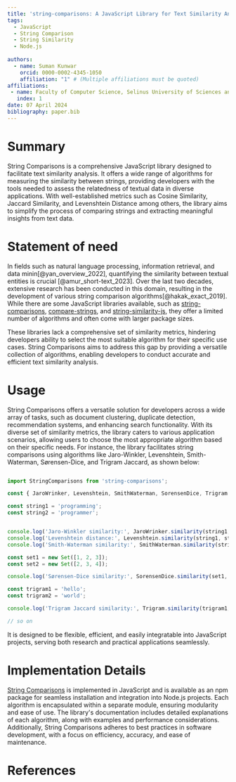 ```yaml
---
title: 'string-comparisons: A JavaScript Library for Text Similarity Analysis'
tags:
  - JavaScript
  - String Comparison
  - String Similarity
  - Node.js
  
authors:
  - name: Suman Kunwar
    orcid: 0000-0002-4345-1050
    affiliation: "1" # (Multiple affiliations must be quoted)
affiliations:
 - name: Faculty of Computer Science, Selinus University of Sciences and Literature, Ragusa, Italy
   index: 1
date: 07 April 2024
bibliography: paper.bib
---
```


# Summary

String Comparisons is a comprehensive JavaScript library designed to facilitate text similarity analysis. It offers a wide range of algorithms for measuring the similarity between strings, providing developers with the tools needed to assess the relatedness of textual data in diverse applications. With well-established metrics such as Cosine Similarity, Jaccard Similarity, and Levenshtein Distance among others, the library aims to simplify the process of comparing strings and extracting meaningful insights from text data.

# Statement of need
In fields such as natural language processing, information retrieval, and data minin[@yan_overview_2022], quantifying the similarity between textual entities is crucial [@amur_short-text_2023]. Over the last two decades, extensive research has been conducted in this domain, resulting in the development of various string comparison algorithms[@hakak_exact_2019]. While there are some JavaScript libraries available, such as [string-comparisons](https://www.npmjs.com/package/string-comparison), [compare-strings](https://www.npmjs.com/package/compare-strings), and [string-similarity-js](https://www.npmjs.com/package/string-similarity-js), they offer a limited number of algorithms and often come with larger package sizes.

These libraries lack a comprehensive set of similarity metrics, hindering developers ability to select the most suitable algorithm for their specific use cases. String Comparisons aims to address this gap by providing a versatile collection of algorithms, enabling developers to conduct accurate and efficient text similarity analysis.

# Usage

String Comparisons offers a versatile solution for developers across a wide array of tasks, such as document clustering, duplicate detection, recommendation systems, and enhancing search functionality. With its diverse set of similarity metrics, the library caters to various application scenarios, allowing users to choose the most appropriate algorithm based on their specific needs. For instance, the library facilitates string comparisons using algorithms like Jaro-Winkler, Levenshtein, Smith-Waterman, Sørensen-Dice, and Trigram Jaccard, as shown below:

```js

import StringComparisons from 'string-comparisons';

const { JaroWrinker, Levenshtein, SmithWaterman, SorensenDice, Trigram } = StringComparisons;

const string1 = 'programming';
const string2 = 'programmer';


console.log('Jaro-Winkler similarity:', JaroWrinker.similarity(string1, string2)); // Output: ~0.9054545454545454
console.log('Levenshtein distance:', Levenshtein.similarity(string1, string2)); // Output: 3
console.log('Smith-Waterman similarity:', SmithWaterman.similarity(string1, string2)); // Output: 16

const set1 = new Set([1, 2, 3]);
const set2 = new Set([2, 3, 4]);

console.log('Sørensen-Dice similarity:', SorensenDice.similarity(set1, set2)); // Output: 0.6666666666666667

const trigram1 = 'hello';
const trigram2 = 'world';

console.log('Trigram Jaccard similarity:', Trigram.similarity(trigram1, trigram2)); // Output: 0 (no shared trigrams)

// so on

```

It is designed to be flexible, efficient, and easily integratable into JavaScript projects, serving both research and practical applications seamlessly.

# Implementation Details

[String Comparisons](https://www.npmjs.com/package/string-comparisons) is implemented in JavaScript and is available as an npm package for seamless installation and integration into Node.js projects. Each algorithm is encapsulated within a separate module, ensuring modularity and ease of use. The library's documentation includes detailed explanations of each algorithm, along with examples and performance considerations. Additionally, String Comparisons adheres to best practices in software development, with a focus on efficiency, accuracy, and ease of maintenance. 

# References